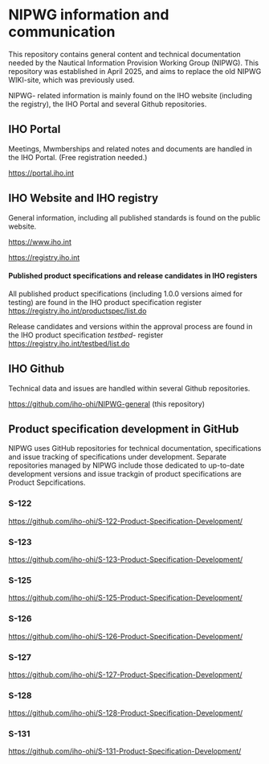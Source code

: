 # NIPWG information and communication

This repository contains general content and technical documentation needed by the Nautical Information Provision Working Group (NIPWG).
This repository was established in April 2025, and aims to replace the old NIPWG WIKI-site, which was previously used.

NIPWG- related information is mainly found on the IHO website (including the registry), the IHO Portal and several Github repositories.

## IHO Portal
Meetings, Mwmberships and related notes and documents are handled in the IHO Portal. (Free registration needed.)

https://portal.iho.int

## IHO Website and IHO registry
General information, including all published standards is found on the public website.

https://www.iho.int

https://registry.iho.int

#### Published product specifications and release candidates in IHO registers
All published product specifications (including 1.0.0 versions aimed for testing) are found in the IHO product specification register
https://registry.iho.int/productspec/list.do

Release candidates and versions within the approval process are found in the IHO product specification *testbed*- register
https://registry.iho.int/testbed/list.do

## IHO Github
Technical data and issues are handled within several Github repositories.

https://github.com/iho-ohi/NIPWG-general (this repository)

## Product specification development in GitHub
NIPWG uses GitHub repositories for technical documentation, specifications and issue tracking of specifications under development. 
Separate repositories managed by NIPWG include those dedicated to up-to-date development versions and issue trackgin of product specifications are Product Sepcifications.

### S-122
https://github.com/iho-ohi/S-122-Product-Specification-Development/

### S-123
https://github.com/iho-ohi/S-123-Product-Specification-Development/

### S-125
https://github.com/iho-ohi/S-125-Product-Specification-Development/

### S-126
https://github.com/iho-ohi/S-126-Product-Specification-Development/

### S-127
https://github.com/iho-ohi/S-127-Product-Specification-Development/

### S-128
https://github.com/iho-ohi/S-128-Product-Specification-Development/

### S-131
https://github.com/iho-ohi/S-131-Product-Specification-Development/
